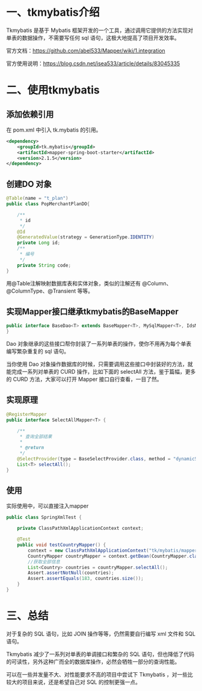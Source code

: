 # 一、tkmybatis介绍

Tkmybatis 是基于 Mybatis 框架开发的一个工具，通过调用它提供的方法实现对单表的数据操作，不需要写任何 sql 语句，这极大地提高了项目开发效率。

官方文档：https://github.com/abel533/Mapper/wiki/1.integration

官方使用说明：https://blog.csdn.net/isea533/article/details/83045335

# 二、使用tkmybatis

## 添加依赖引用

在 pom.xml 中引入 tk.mybatis 的引用。
```xml
<dependency>
    <groupId>tk.mybatis</groupId>
    <artifactId>mapper-spring-boot-starter</artifactId>
    <version>2.1.5</version>
</dependency>
```

## 创建DO 对象
```java
@Table(name = "t_plan")
public class PopMerchantPlanDO{

	/**
	 * id
	 */
	@Id
	@GeneratedValue(strategy = GenerationType.IDENTITY)
	private Long id;
	/**
	 * 编号
	 */
	private String code;
}
```

用@Table注解映射数据库表和实体对象，类似的注解还有 @Column、@ColumnType、@Transient 等等。

## 实现Mapper接口继承tkmybatis的BaseMapper
```java
public interface BaseDao<T> extends BaseMapper<T>, MySqlMapper<T>, IdsMapper<T>, ConditionMapper<T>, ExampleMapper<T> {
}
```

Dao 对象继承的这些接口帮你封装了一系列单表的操作，使你不用再为每个单表编写繁杂重复的 sql 语句。

当你使用 Dao 对象操作数据库的时候，只需要调用这些接口中封装好的方法，就能完成一系列对单表的 CURD 操作，比如下面的 selectAll 方法，鉴于篇幅，更多的 CURD 方法，大家可以打开 Mapper 接口自行查看，一目了然。



## 实现原理

```java
@RegisterMapper
public interface SelectAllMapper<T> {

    /**
     * 查询全部结果
     *
     * @return
     */
    @SelectProvider(type = BaseSelectProvider.class, method = "dynamicSQL")
    List<T> selectAll();
}
```

## 使用
实际使用中，可以直接注入mapper
```java
public class SpringXmlTest {

    private ClassPathXmlApplicationContext context;

    @Test
    public void testCountryMapper() {
        context = new ClassPathXmlApplicationContext("tk/mybatis/mapper/xml/spring.xml");
        CountryMapper countryMapper = context.getBean(CountryMapper.class);
		//获取全部信息
        List<Country> countries = countryMapper.selectAll();
        Assert.assertNotNull(countries);
        Assert.assertEquals(183, countries.size());
    }
}
```

# 三、总结

对于复杂的 SQL 语句，比如 JOIN 操作等等，仍然需要自行编写 xml 文件和 SQL 语句。

Tkmybatis 减少了一系列对单表的单调接口和繁杂的 SQL 语句，但也降低了代码的可读性，另外这种广而全的数据库操作，必然会牺牲一部分的查询性能。

可以在一些并发量不大、对性能要求不高的项目中尝试下 Tkmybatis ，对一些比较大的项目来说，还是希望自己对 SQL 的控制更强一点。